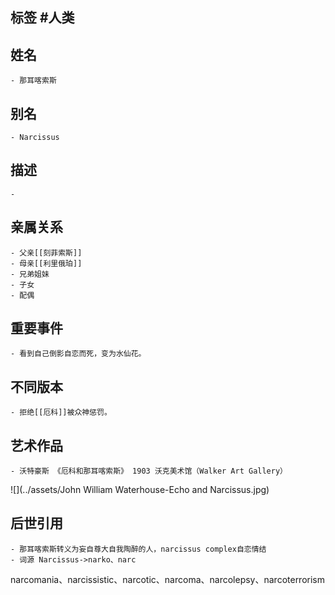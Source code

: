 ## 标签  #人类
## 姓名
	- 那耳喀索斯
## 别名
	- Narcissus
## 描述
	-
## 亲属关系
	- 父亲[[刻菲索斯]]
	- 母亲[[利里俄珀]]
	- 兄弟姐妹
	- 子女
	- 配偶
## 重要事件
	- 看到自己倒影自恋而死，变为水仙花。
## 不同版本
	- 拒绝[[厄科]]被众神惩罚。
## 艺术作品
	- 沃特豪斯 《厄科和那耳喀索斯》 1903 沃克美术馆（Walker Art Gallery）
 ![](../assets/John William Waterhouse-Echo and Narcissus.jpg)
## 后世引用
	- 那耳喀索斯转义为妄自尊大自我陶醉的人，narcissus complex自恋情结
	- 词源 Narcissus->narko、narc
narcomania、narcissistic、narcotic、narcoma、narcolepsy、narcoterrorism
